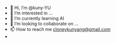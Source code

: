 - 👋 Hi, I’m @kuny-YU
- 👀 I’m interested in ...
- 🌱 I’m currently learning AI
- 💞️ I’m looking to collaborate on ...
- 📫 How to reach me cloneykunyang@gmail.com
- 
<!---
kuny-YU/kuny-YU is a ✨ special ✨ repository because its `README.md` (this file) appears on your GitHub profile.
You can click the Preview link to take a look at your changes.
--->
